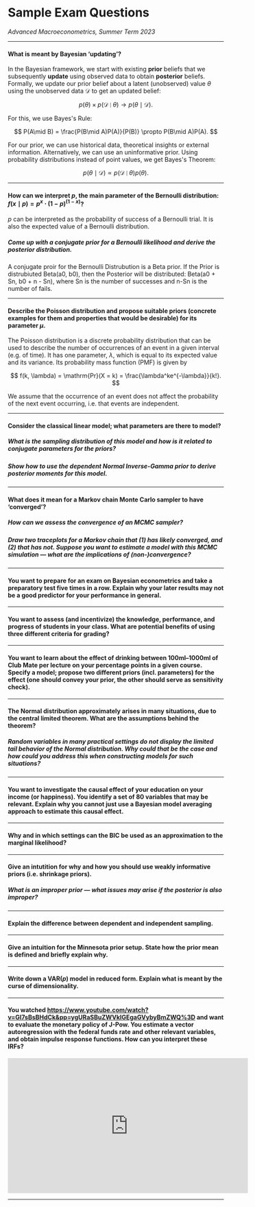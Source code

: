 # Sample Exam Questions
*Advanced Macroeconometrics, Summer Term 2023*

---

#### What is meant by Bayesian ‘updating’?

In the Bayesian framework, we start with existing **prior** beliefs that we subsequently **update** using observed data to obtain **posterior** beliefs. Formally, we update our prior belief about a latent (unobserved) value $\theta$ using the unobserved data $\mathcal{D}$ to get an updated belief:

$$
  p(\theta) \times p(\mathcal{D}\mid\theta) \rightarrow p(\theta\mid\mathcal{D}).
$$

For this, we use Bayes's Rule:

$$
P(A\mid B) = \frac{P(B\mid A)P(A)}{P(B)} \propto P(B\mid A)P(A).
$$

For our prior, we can use historical data, theoretical insights or external information. Alternatively, we can use an uninformative prior. Using probability distributions instead of point values, we get Bayes's Theorem:

$$
p(\theta \mid \mathcal{D}) \propto p(\mathcal{D}\mid\theta)p(\theta).
$$

---

#### How can we interpret $p$, the main parameter of the Bernoulli distribution: $f(x\mid p) = p^x\cdot (1-p)^{(1-x)}$?

$p$ can be interpreted as the probability of success of a Bernoulli trial. It is also the expected value of a Bernoulli distribution.

##### Come up with a conjugate prior for a Bernoulli likelihood and derive the posterior distribution.

A conjugate proir for the Bernoulli Distrubution is a Beta prior. If the Prior is distrubiuted Beta(a0, b0), then the Posterior will be distributed: Beta(a0 + Sn, b0 + n - Sn), where Sn is the number of successes and n-Sn is the number of fails. 

---

#### Describe the Poisson distribution and propose suitable priors (concrete examples for them and properties that would be desirable) for its parameter $\mu$.

The Poisson distribution is a discrete probability distribution that can be used to describe the number of occurrences of an event in a given interval (e.g. of time). It has one parameter, $\lambda$, which is equal to its expected value and its variance. Its probability mass function (PMF) is given by

$$
  f(k, \lambda) = \mathrm{Pr}(X = k) = \frac{\lambda^ke^{-\lambda}}{k!}.
$$

We assume that the occurrence of an event does not affect the probability of the next event occurring, i.e. that events are independent.

---

#### Consider the classical linear model; what parameters are there to model?

##### What is the sampling distribution of this model and how is it related to conjugate parameters for the priors?

##### Show how to use the dependent Normal Inverse-Gamma prior to derive posterior moments for this model.

---

#### What does it mean for a Markov chain Monte Carlo sampler to have ‘converged’?

##### How can we assess the convergence of an MCMC sampler?

##### Draw two traceplots for a Markov chain that (1) has likely converged, and (2) that has not. Suppose you want to estimate a model with this MCMC simulation — what are the implications of (non-)convergence?

---

#### You want to prepare for an exam on Bayesian econometrics and take a preparatory test five times in a row. Explain why your later results may not be a good predictor for your performance in general.

---

#### You want to assess (and incentivize) the knowledge, performance, and progress of students in your class. What are potential benefits of using three different criteria for grading?

---

#### You want to learn about the effect of drinking between 100ml–1000ml of Club Mate per lecture on your percentage points in a given course. Specify a model; propose two different priors (incl. parameters) for the effect (one should convey your prior, the other should serve as sensitivity check).

---

#### The Normal distribution approximately arises in many situations, due to the central limited theorem. What are the assumptions behind the theorem?

##### Random variables in many practical settings do not display the limited tail behavior of the Normal distribution. Why could that be the case and how could you address this when constructing models for such situations?

---

#### You want to investigate the causal effect of your education on your income (or happiness). You identify a set of 80 variables that may be relevant. Explain why you cannot just use a Bayesian model averaging approach to estimate this causal effect.

---

#### Why and in which settings can the BIC be used as an approximation to the marginal likelihood?

---

#### Give an intutition for why and how you should use weakly informative priors (i.e. shrinkage priors).

##### What is an improper prior — what issues may arise if the posterior is also improper?

---

#### Explain the difference between dependent and independent sampling.

---

#### Give an intuition for the Minnesota prior setup. State how the prior mean is defined and briefly explain why.

---

#### Write down a $\mathrm{VAR}(p)$ model in reduced form. Explain what is meant by the curse of dimensionality.

---

#### You watched <https://www.youtube.com/watch?v=GI7sBsBHdCk&pp=ygURaSBuZWVkIGEgaGVybyBmZWQ%3D> and want to evaluate the monetary policy of J-Pow. You estimate a vector autoregression with the federal funds rate and other relevant variables, and obtain impulse response functions. How can you interpret these IRFs?


<iframe width="560" height="315" src="https://www.youtube.com/embed/GI7sBsBHdCk" title="YouTube video player" frameborder="0" allow="accelerometer; autoplay; clipboard-write; encrypted-media; gyroscope; picture-in-picture; web-share" allowfullscreen></iframe>

---
